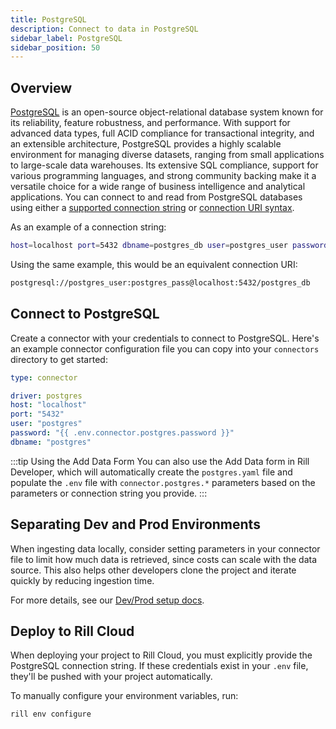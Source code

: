 ```yaml
---
title: PostgreSQL
description: Connect to data in PostgreSQL
sidebar_label: PostgreSQL
sidebar_position: 50
---
```


<!-- WARNING: There are links to this page in source code. If you move it, find and replace the links and consider adding a redirect in docusaurus.config.js. -->

## Overview

[PostgreSQL](https://www.postgresql.org/docs/current/intro-whatis.html) is an open-source object-relational database system known for its reliability, feature robustness, and performance. With support for advanced data types, full ACID compliance for transactional integrity, and an extensible architecture, PostgreSQL provides a highly scalable environment for managing diverse datasets, ranging from small applications to large-scale data warehouses. Its extensive SQL compliance, support for various programming languages, and strong community backing make it a versatile choice for a wide range of business intelligence and analytical applications. You can connect to and read from PostgreSQL databases using either a [supported connection string](https://www.postgresql.org/docs/current/libpq-connect.html#LIBPQ-CONNSTRING) or [connection URI syntax](https://www.postgresql.org/docs/current/libpq-connect.html#LIBPQ-CONNSTRING-URIS).

As an example of a connection string:
```bash
host=localhost port=5432 dbname=postgres_db user=postgres_user password=postgres_pass
```

Using the same example, this would be an equivalent connection URI:
```bash
postgresql://postgres_user:postgres_pass@localhost:5432/postgres_db
```


## Connect to PostgreSQL

Create a connector with your credentials to connect to PostgreSQL. Here's an example connector configuration file you can copy into your `connectors` directory to get started:

```yaml
type: connector

driver: postgres
host: "localhost"
port: "5432"
user: "postgres"
password: "{{ .env.connector.postgres.password }}"
dbname: "postgres"
```

:::tip Using the Add Data Form
You can also use the Add Data form in Rill Developer, which will automatically create the `postgres.yaml` file and populate the `.env` file with `connector.postgres.*` parameters based on the parameters or connection string you provide.
:::

## Separating Dev and Prod Environments

When ingesting data locally, consider setting parameters in your connector file to limit how much data is retrieved, since costs can scale with the data source. This also helps other developers clone the project and iterate quickly by reducing ingestion time.

For more details, see our [Dev/Prod setup docs](/connect/templating).

## Deploy to Rill Cloud

When deploying your project to Rill Cloud, you must explicitly provide the PostgreSQL connection string. If these credentials exist in your `.env` file, they'll be pushed with your project automatically.

To manually configure your environment variables, run:
```bash
rill env configure
```